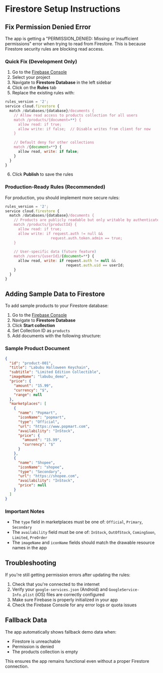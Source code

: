 # Firestore Setup Instructions

## Fix Permission Denied Error

The app is getting a "PERMISSION_DENIED: Missing or insufficient permissions" error when trying to read from Firestore. This is because Firestore security rules are blocking read access.

### Quick Fix (Development Only)

1. Go to the [Firebase Console](https://console.firebase.google.com)
2. Select your project
3. Navigate to **Firestore Database** in the left sidebar
4. Click on the **Rules** tab
5. Replace the existing rules with:

```javascript
rules_version = '2';
service cloud.firestore {
  match /databases/{database}/documents {
    // Allow read access to products collection for all users
    match /products/{document=**} {
      allow read: if true;
      allow write: if false;  // Disable writes from client for now
    }
    
    // Default deny for other collections
    match /{document=**} {
      allow read, write: if false;
    }
  }
}
```

6. Click **Publish** to save the rules

### Production-Ready Rules (Recommended)

For production, you should implement more secure rules:

```javascript
rules_version = '2';
service cloud.firestore {
  match /databases/{database}/documents {
    // Products are publicly readable but only writable by authenticated admins
    match /products/{productId} {
      allow read: if true;
      allow write: if request.auth != null && 
                     request.auth.token.admin == true;
    }
    
    // User-specific data (future feature)
    match /users/{userId}/{document=**} {
      allow read, write: if request.auth != null && 
                            request.auth.uid == userId;
    }
  }
}
```

## Adding Sample Data to Firestore

To add sample products to your Firestore database:

1. Go to the [Firebase Console](https://console.firebase.google.com)
2. Navigate to **Firestore Database**
3. Click **Start collection**
4. Set Collection ID as `products`
5. Add documents with the following structure:

### Sample Product Document

```json
{
  "id": "product-001",
  "title": "Labubu Halloween Keychain",
  "subtitle": "Limited Edition Collectible",
  "imageName": "labubu_demo",
  "price": {
    "amount": "15.99",
    "currency": "$",
    "range": null
  },
  "marketplaces": [
    {
      "name": "Popmart",
      "iconName": "popmart",
      "type": "Official",
      "url": "https://www.popmart.com",
      "availability": "InStock",
      "price": {
        "amount": "15.99",
        "currency": "$"
      }
    },
    {
      "name": "Shopee",
      "iconName": "shopee",
      "type": "Secondary",
      "url": "https://shopee.com",
      "availability": "InStock",
      "price": null
    }
  ]
}
```

### Important Notes

- The `type` field in marketplaces must be one of: `Official`, `Primary`, `Secondary`
- The `availability` field must be one of: `InStock`, `OutOfStock`, `ComingSoon`, `Limited`, `PreOrder`
- The `imageName` and `iconName` fields should match the drawable resource names in the app

## Troubleshooting

If you're still getting permission errors after updating the rules:

1. Check that you're connected to the internet
2. Verify your `google-services.json` (Android) and `GoogleService-Info.plist` (iOS) files are correctly configured
3. Make sure Firebase is properly initialized in your app
4. Check the Firebase Console for any error logs or quota issues

## Fallback Data

The app automatically shows fallback demo data when:
- Firestore is unreachable
- Permission is denied
- The products collection is empty

This ensures the app remains functional even without a proper Firestore connection.